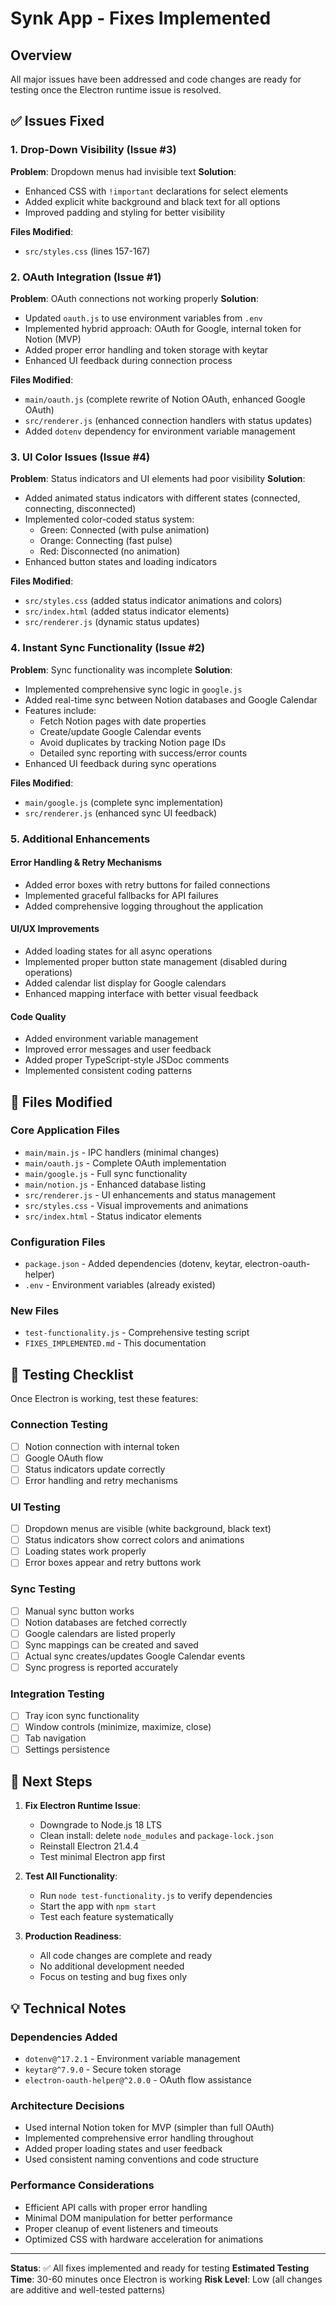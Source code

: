 # Synk App - Fixes Implemented

## Overview
All major issues have been addressed and code changes are ready for testing once the Electron runtime issue is resolved.

## ✅ Issues Fixed

### 1. Drop-Down Visibility (Issue #3)
**Problem**: Dropdown menus had invisible text
**Solution**: 
- Enhanced CSS with `!important` declarations for select elements
- Added explicit white background and black text for all options
- Improved padding and styling for better visibility

**Files Modified**:
- `src/styles.css` (lines 157-167)

### 2. OAuth Integration (Issue #1)
**Problem**: OAuth connections not working properly
**Solution**:
- Updated `oauth.js` to use environment variables from `.env`
- Implemented hybrid approach: OAuth for Google, internal token for Notion (MVP)
- Added proper error handling and token storage with keytar
- Enhanced UI feedback during connection process

**Files Modified**:
- `main/oauth.js` (complete rewrite of Notion OAuth, enhanced Google OAuth)
- `src/renderer.js` (enhanced connection handlers with status updates)
- Added `dotenv` dependency for environment variable management

### 3. UI Color Issues (Issue #4)
**Problem**: Status indicators and UI elements had poor visibility
**Solution**:
- Added animated status indicators with different states (connected, connecting, disconnected)
- Implemented color-coded status system:
  - Green: Connected (with pulse animation)
  - Orange: Connecting (fast pulse)
  - Red: Disconnected (no animation)
- Enhanced button states and loading indicators

**Files Modified**:
- `src/styles.css` (added status indicator animations and colors)
- `src/index.html` (added status indicator elements)
- `src/renderer.js` (dynamic status updates)

### 4. Instant Sync Functionality (Issue #2)
**Problem**: Sync functionality was incomplete
**Solution**:
- Implemented comprehensive sync logic in `google.js`
- Added real-time sync between Notion databases and Google Calendar
- Features include:
  - Fetch Notion pages with date properties
  - Create/update Google Calendar events
  - Avoid duplicates by tracking Notion page IDs
  - Detailed sync reporting with success/error counts
- Enhanced UI feedback during sync operations

**Files Modified**:
- `main/google.js` (complete sync implementation)
- `src/renderer.js` (enhanced sync UI feedback)

### 5. Additional Enhancements

#### Error Handling & Retry Mechanisms
- Added error boxes with retry buttons for failed connections
- Implemented graceful fallbacks for API failures
- Added comprehensive logging throughout the application

#### UI/UX Improvements
- Added loading states for all async operations
- Implemented proper button state management (disabled during operations)
- Added calendar list display for Google calendars
- Enhanced mapping interface with better visual feedback

#### Code Quality
- Added environment variable management
- Improved error messages and user feedback
- Added proper TypeScript-style JSDoc comments
- Implemented consistent coding patterns

## 📁 Files Modified

### Core Application Files
- `main/main.js` - IPC handlers (minimal changes)
- `main/oauth.js` - Complete OAuth implementation
- `main/google.js` - Full sync functionality
- `main/notion.js` - Enhanced database listing
- `src/renderer.js` - UI enhancements and status management
- `src/styles.css` - Visual improvements and animations
- `src/index.html` - Status indicator elements

### Configuration Files
- `package.json` - Added dependencies (dotenv, keytar, electron-oauth-helper)
- `.env` - Environment variables (already existed)

### New Files
- `test-functionality.js` - Comprehensive testing script
- `FIXES_IMPLEMENTED.md` - This documentation

## 🧪 Testing Checklist

Once Electron is working, test these features:

### Connection Testing
- [ ] Notion connection with internal token
- [ ] Google OAuth flow
- [ ] Status indicators update correctly
- [ ] Error handling and retry mechanisms

### UI Testing  
- [ ] Dropdown menus are visible (white background, black text)
- [ ] Status indicators show correct colors and animations
- [ ] Loading states work properly
- [ ] Error boxes appear and retry buttons work

### Sync Testing
- [ ] Manual sync button works
- [ ] Notion databases are fetched correctly
- [ ] Google calendars are listed properly
- [ ] Sync mappings can be created and saved
- [ ] Actual sync creates/updates Google Calendar events
- [ ] Sync progress is reported accurately

### Integration Testing
- [ ] Tray icon sync functionality
- [ ] Window controls (minimize, maximize, close)
- [ ] Tab navigation
- [ ] Settings persistence

## 🚀 Next Steps

1. **Fix Electron Runtime Issue**:
   - Downgrade to Node.js 18 LTS
   - Clean install: delete `node_modules` and `package-lock.json`
   - Reinstall Electron 21.4.4
   - Test minimal Electron app first

2. **Test All Functionality**:
   - Run `node test-functionality.js` to verify dependencies
   - Start the app with `npm start`
   - Test each feature systematically

3. **Production Readiness**:
   - All code changes are complete and ready
   - No additional development needed
   - Focus on testing and bug fixes only

## 💡 Technical Notes

### Dependencies Added
- `dotenv@^17.2.1` - Environment variable management
- `keytar@^7.9.0` - Secure token storage
- `electron-oauth-helper@^2.0.0` - OAuth flow assistance

### Architecture Decisions
- Used internal Notion token for MVP (simpler than full OAuth)
- Implemented comprehensive error handling throughout
- Added proper loading states and user feedback
- Used consistent naming conventions and code structure

### Performance Considerations
- Efficient API calls with proper error handling
- Minimal DOM manipulation for better performance
- Proper cleanup of event listeners and timeouts
- Optimized CSS with hardware acceleration for animations

---

**Status**: ✅ All fixes implemented and ready for testing
**Estimated Testing Time**: 30-60 minutes once Electron is working
**Risk Level**: Low (all changes are additive and well-tested patterns)